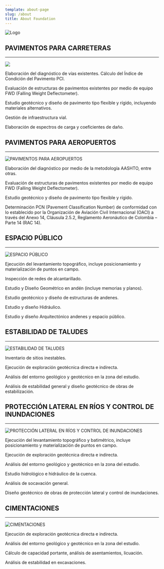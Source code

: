 ```yaml
---
template: about-page
slug: /about
title: About Foundation
---
```

![Logo](/assets/logo-web-e1448651266486.jpg)



## **PAVIMENTOS PARA CARRETERAS**
---

![](/assets/pavimentos-para-carreteras1.jpg)

Elaboración del diagnóstico de vías existentes. Cálculo del Índice de Condición del Pavimento PCI.

Evaluación de estructuras de pavimentos existentes por medio de equipo FWD (Falling Weight Deflectometer).

Estudio geotécnico y diseño de pavimento tipo flexible y rígido, incluyendo materiales alternativos.

Gestión de infraestructura vial.

Elaboración de espectros de carga y coeficientes de daño.



## **PAVIMENTOS PARA AEROPUERTOS**
---


![PAVIMENTOS PARA AEROPUERTOS](/assets/pavimentos-aeropuertos1.jpg "PAVIMENTOS PARA AEROPUERTOS")

Elaboración del diagnóstico por medio de la metodología AASHTO, entre otras.

Evaluación de estructuras de pavimentos existentes por medio de equipo FWD (Falling Weight Deflectometer).

Estudio geotécnico y diseño de pavimento tipo flexible y rígido.

Determinación PCN (Pavement Classification Number) de conformidad con lo establecido por la Organización de Aviación Civil Internacional (OACI) a través del Anexo 14, Cláusula 2.5.2, Reglamento Aeronáutico de Colombia – Parte 14 (RAC 14).



## **ESPACIO PÚBLICO**
---


![ESPACIO PÚBLICO](/assets/espacio-pc3bablico.png "ESPACIO PÚBLICO")

Ejecución del levantamiento topográfico, incluye posicionamiento y materialización de puntos en campo.

Inspección de redes de alcantarillado.

Estudio y Diseño Geométrico en andén (incluye memorias y planos).

Estudio geotécnico y diseño de estructuras de andenes.

Estudio y diseño Hidráulico.

Estudio y diseño Arquitectónico andenes y espacio público.



## **ESTABILIDAD DE TALUDES**
---


![ESTABILIDAD DE TALUDES](/assets/estabilidad-de-taludes.png "ESTABILIDAD DE TALUDES")

Inventario de sitios inestables.

Ejecución de exploración geotécnica directa e indirecta.

Análisis del entorno geológico y geotécnico en la zona del estudio.

Análisis de estabilidad general y diseño geotécnico de obras de estabilización.



## **PROTECCIÓN LATERAL EN RÍOS Y CONTROL DE INUNDACIONES**
---


![PROTECCIÓN LATERAL EN RÍOS Y CONTROL DE INUNDACIONES](/assets/lateral.jpg "PROTECCIÓN LATERAL EN RÍOS Y CONTROL DE INUNDACIONES")

Ejecución del levantamiento topográfico y batimétrico, incluye posicionamiento y materialización de puntos en campo.

Ejecución de exploración geotécnica directa e indirecta.

Análisis del entorno geológico y geotécnico en la zona del estudio.

Estudio hidrológico e hidráulico de la cuenca.

Análisis de socavación general.

Diseño geotécnico de obras de protección lateral y control de inundaciones.



## **CIMENTACIONES**
---


![CIMENTACIONES](/assets/cimentaciones.png "CIMENTACIONES")

Ejecución de exploración geotécnica directa e indirecta.

Análisis del entorno geológico y geotécnico en la zona del estudio.

Cálculo de capacidad portante, análisis de asentamientos, licuación.

Análisis de estabilidad en excavaciones.
